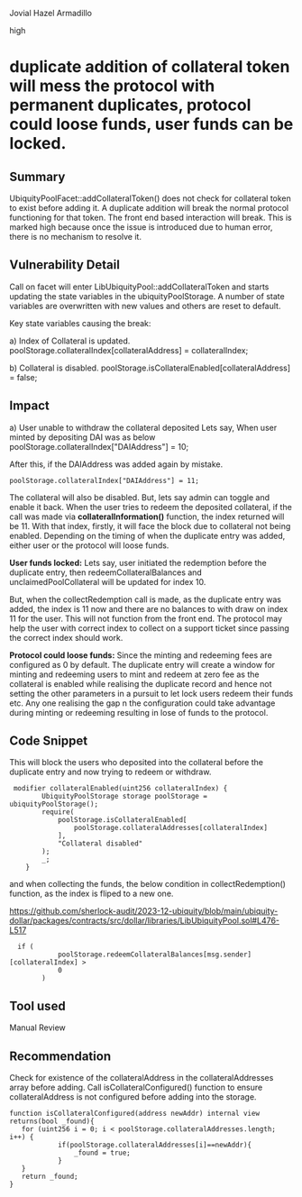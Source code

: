 Jovial Hazel Armadillo

high

# duplicate addition of collateral token will mess the protocol with permanent duplicates, protocol could loose funds, user funds can be locked.

## Summary
UbiquityPoolFacet::addCollateralToken() does not check for collateral token to exist before adding it. A duplicate addition will break the normal protocol functioning for that token. The front end based interaction will break.
This is marked high because once the issue is introduced due to human error, there is no mechanism to resolve it.

## Vulnerability Detail
Call on facet will enter LibUbiquityPool::addCollateralToken and starts updating the state variables in the ubiquityPoolStorage.
A number of state variables are overwritten with new values and others are reset to default.

Key state variables causing the break:

a) Index of Collateral is updated.
    poolStorage.collateralIndex[collateralAddress] = collateralIndex;

b) Collateral is disabled.
  poolStorage.isCollateralEnabled[collateralAddress] = false;

## Impact
a) User unable to withdraw the collateral deposited
    Lets say, When user minted by depositing DAI was as below
    poolStorage.collateralIndex["DAIAddress"] = 10;

   After this, if the DAIAddress was added again by mistake. 
   ```solidity   
   poolStorage.collateralIndex["DAIAddress"] = 11;
   ```
   The collateral will also be disabled. But, lets say admin can toggle and enable it back.
   When the user tries to redeem the deposited collateral, if the call was made via **collateralInformation()** function, the index 
  returned will be 11. With that index, firstly, it will face the block due to collateral not being enabled.
  Depending on the timing of when the duplicate entry was added, either user or the protocol will loose funds.

  **User funds locked:**
  Lets say, user initiated the redemption before the duplicate entry, then redeemCollateralBalances and 
  unclaimedPoolCollateral will  be updated for index 10.

  But, when the collectRedemption call is made,  as the duplicate entry was added, the index is 11 now and there are no balances to with draw on index 11 for the user. This will not function from the front end. The protocol may help the user with correct index to collect on a support ticket since passing the correct index should work.

   **Protocol could loose funds:**
 Since the minting and redeeming fees are configured as 0 by default. The duplicate entry will create a window for minting and redeeming users to mint and redeem at zero fee as the collateral is enabled while realising the duplicate record and hence not setting the other parameters in a pursuit to let lock users redeem their funds etc.
Any one realising the gap n the configuration could take advantage during minting or redeeming resulting in lose of funds to the protocol.   
  
## Code Snippet
This will block the users who deposited into the collateral before the duplicate entry and now trying to redeem or withdraw.
```solidity
 modifier collateralEnabled(uint256 collateralIndex) {
        UbiquityPoolStorage storage poolStorage = ubiquityPoolStorage();
        require(
            poolStorage.isCollateralEnabled[
                poolStorage.collateralAddresses[collateralIndex]
            ],
            "Collateral disabled"
        );
        _;
    }
```
and when collecting the funds, the below condition in collectRedemption() function, as the index is fliped to a new one.

https://github.com/sherlock-audit/2023-12-ubiquity/blob/main/ubiquity-dollar/packages/contracts/src/dollar/libraries/LibUbiquityPool.sol#L476-L517
```solidity
  if (
            poolStorage.redeemCollateralBalances[msg.sender][collateralIndex] >
            0
        )
```
## Tool used
Manual Review

## Recommendation
Check for existence of the collateralAddress in the collateralAddresses array before adding.
Call isCollateralConfigured() function to ensure collateralAddress is not configured before adding into the storage.

```solidity
function isCollateralConfigured(address newAddr) internal view returns(bool _found){
   for (uint256 i = 0; i < poolStorage.collateralAddresses.length; i++) {
            if(poolStorage.collateralAddresses[i]==newAddr){
                _found = true;
            }
   }
   return _found;
}
 ```
